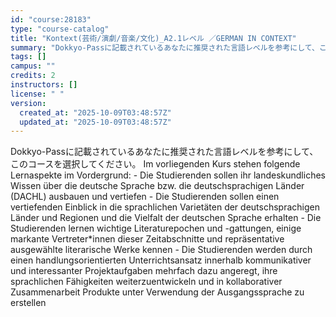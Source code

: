 ```yaml
---
id: "course:28183"
type: "course-catalog"
title: "Kontext(芸術/演劇/音楽/文化)_A2.1レベル ／GERMAN IN CONTEXT"
summary: "Dokkyo-Passに記載されているあなたに推奨された言語レベルを参考にして、このコースを選択してください。 Im vorliegenden Kurs stehen folgende Lernaspekte im Vordergrund:…"
tags: []
campus: ""
credits: 2
instructors: []
license: " "
version:
  created_at: "2025-10-09T03:48:57Z"
  updated_at: "2025-10-09T03:48:57Z"
---
```


Dokkyo-Passに記載されているあなたに推奨された言語レベルを参考にして、このコースを選択してください。 Im vorliegenden Kurs stehen folgende Lernaspekte im Vordergrund: - Die Studierenden sollen ihr landeskundliches Wissen über die deutsche Sprache bzw. die deutschsprachigen Länder (DACHL) ausbauen und vertiefen - Die Studierenden sollen einen vertiefenden Einblick in die sprachlichen Varietäten der deutschsprachigen Länder und Regionen und die Vielfalt der deutschen Sprache erhalten - Die Studierenden lernen wichtige Literaturepochen und -gattungen, einige markante Vertreter\*innen dieser Zeitabschnitte und repräsentative ausgewählte literarische Werke kennen - Die Studierenden werden durch einen handlungsorientierten Unterrichtsansatz innerhalb kommunikativer und interessanter Projektaufgaben mehrfach dazu angeregt, ihre sprachlichen Fähigkeiten weiterzuentwickeln und in kollaborativer Zusammenarbeit Produkte unter Verwendung der Ausgangssprache zu erstellen
